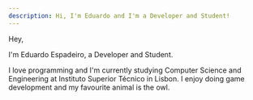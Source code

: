 ```yaml
---
description: Hi, I'm Eduardo and I'm a Developer and Student!
---
```


Hey,

I'm Eduardo Espadeiro, a Developer and Student.

I love programming and I'm currently studying Computer Science and Engineering at Instituto Superior Técnico in Lisbon. I enjoy doing game development and my favourite animal is the owl.
